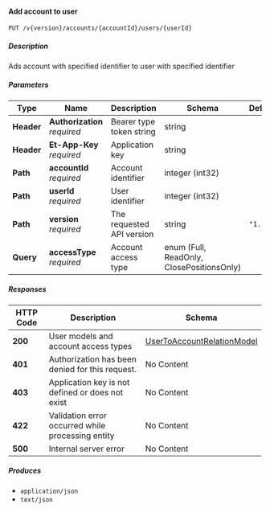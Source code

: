 
<a name="internalaccounts_addaccounttouser"></a>
#### Add account to user
```
PUT /v{version}/accounts/{accountId}/users/{userId}
```


##### Description
Ads account with specified identifier to user with specified identifier


##### Parameters

|Type|Name|Description|Schema|Default|
|---|---|---|---|---|
|**Header**|**Authorization**  <br>*required*|Bearer type token string|string||
|**Header**|**Et-App-Key**  <br>*required*|Application key|string||
|**Path**|**accountId**  <br>*required*|Account identifier|integer (int32)||
|**Path**|**userId**  <br>*required*|User identifier|integer (int32)||
|**Path**|**version**  <br>*required*|The requested API version|string|`"1.0"`|
|**Query**|**accessType**  <br>*required*|Account access type|enum (Full, ReadOnly, ClosePositionsOnly)||


##### Responses

|HTTP Code|Description|Schema|
|---|---|---|
|**200**|User models and account access types|[UserToAccountRelationModel](#usertoaccountrelationmodel)|
|**401**|Authorization has been denied for this request.|No Content|
|**403**|Application key is not defined or does not exist|No Content|
|**422**|Validation error occurred while processing entity|No Content|
|**500**|Internal server error|No Content|


##### Produces

* `application/json`
* `text/json`



